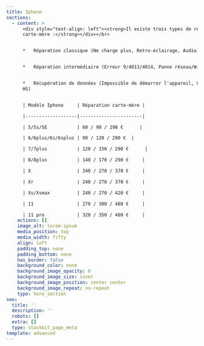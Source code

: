 ```yaml
---
title: Iphone
sections:
  - content: >
      <div style="text-align: left"><strong>Il existe trois types de réparations
      carte-mère :</strong></div></br>


      *   Réparation classique (Ne charge plus, Retro-éclairage, Audio, Tactile)


      *   Réparation intermédiaire (Erreur 9/4013/4014, Panne réseau/WiFi)


      *   Récupération de données (Impossible de démarrer l'appareil, Carte-mère
      HS)


      | Modèle Iphone     | Réparation carte-mère |

      |-------------------|-----------------------|

      | 5/5s/SE           | 60 / 90 / 290 €      |

      | 6/6plus/6s/6splus | 90 / 120 / 290 €  |

      | 7/7plus           | 120 / 150 / 290 €      |

      | 8/8plus           | 140 / 170 / 290 €     |

      | X                 | 240 / 270 / 370 €     |

      | Xr                | 240 / 270 / 370 €     |

      | Xs/Xsmax          | 240 / 270 / 420 €     |

      | 11                | 270 / 300 / 480 €     |

      | 11 pro            | 320 / 350 / 480 €     |
    actions: []
    image_alt: lorem-ipsum
    media_position: top
    media_width: fifty
    align: left
    padding_top: none
    padding_bottom: none
    has_border: false
    background_color: none
    background_image_opacity: 0
    background_image_size: cover
    background_image_position: center center
    background_image_repeat: no-repeat
    type: hero_section
seo:
  title: ''
  description: ''
  robots: []
  extra: []
  type: stackbit_page_meta
template: advanced
---
```

